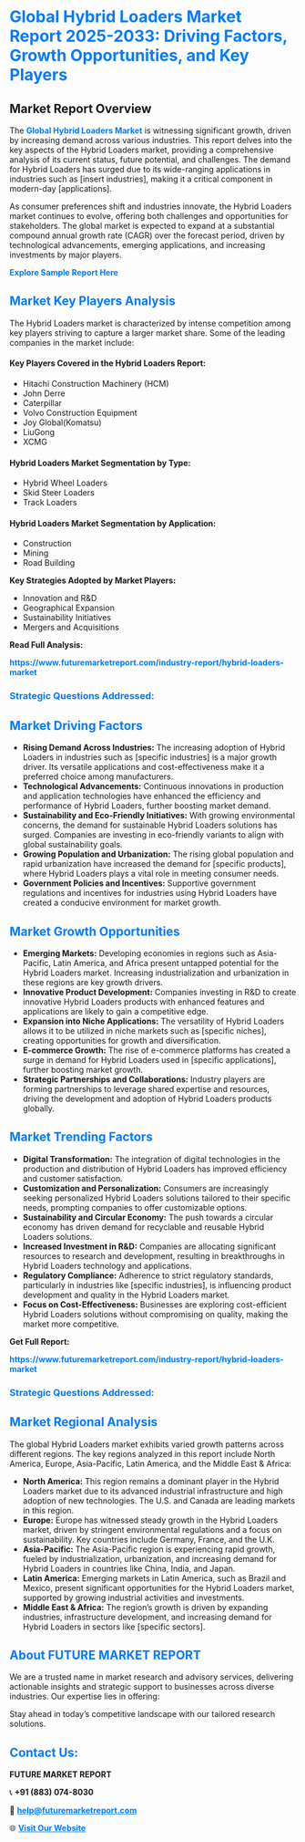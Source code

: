<h1 style="color: #007BFF;">Global Hybrid Loaders Market Report 2025-2033: Driving Factors, Growth Opportunities, and Key Players</h1>

<section id="overview">
<h2>Market Report Overview</h2>
<p>The <a href="https://www.futuremarketreport.com/industry-report/hybrid-loaders-market" style="color: #007BFF; text-decoration: none;"><strong>Global Hybrid Loaders Market</strong></a> is witnessing significant growth, driven by increasing demand across various industries. This report delves into the key aspects of the Hybrid Loaders market, providing a comprehensive analysis of its current status, future potential, and challenges. The demand for Hybrid Loaders has surged due to its wide-ranging applications in industries such as [insert industries], making it a critical component in modern-day [applications].</p>
<p>As consumer preferences shift and industries innovate, the Hybrid Loaders market continues to evolve, offering both challenges and opportunities for stakeholders. The global market is expected to expand at a substantial compound annual growth rate (CAGR) over the forecast period, driven by technological advancements, emerging applications, and increasing investments by major players.</p>
</section>

<section id="overview">
<p><a href="https://www.futuremarketreport.com/request-sample/reportId=97867" style="color: #007BFF; text-decoration: none;"><strong>Explore Sample Report Here</strong></a></p>
</section>

<section id="key-players">
<h2 style="color: #007BFF;">Market Key Players Analysis</h2>
<p>The Hybrid Loaders market is characterized by intense competition among key players striving to capture a larger market share. Some of the leading companies in the market include:</p>
<h4>Key Players Covered in the Hybrid Loaders Report:</h4>
<ul><li>Hitachi Construction Machinery (HCM)</li><li>John Derre</li><li>Caterpillar</li><li>Volvo Construction Equipment</li><li>Joy Global(Komatsu)</li><li>LiuGong</li><li>XCMG</li></ul>
<h4>Hybrid Loaders Market Segmentation by Type:</h4>
<ul><li>Hybrid Wheel Loaders</li><li>Skid Steer Loaders</li><li>Track Loaders</li></ul>

<h4>Hybrid Loaders Market Segmentation by Application:</h4>
<ul><li>Construction</li><li>Mining</li><li>Road Building</li></ul>
<p><strong>Key Strategies Adopted by Market Players:</strong></p>
<ul>
<li>Innovation and R&D</li>
<li>Geographical Expansion</li>
<li>Sustainability Initiatives</li>
<li>Mergers and Acquisitions</li>
</ul>
</section>

<section>
<p><strong>Read Full Analysis: </strong></p><a href="https://www.futuremarketreport.com/industry-report/hybrid-loaders-market" style="color: #007BFF; text-decoration: none;"><strong>https://www.futuremarketreport.com/industry-report/hybrid-loaders-market</strong></a>
<h3 style="color: #007BFF;">Strategic Questions Addressed:</h3>
</section>

<section id="driving-factors">
<h2 style="color: #007BFF;">Market Driving Factors</h2>
<ul>
<li><strong>Rising Demand Across Industries:</strong> The increasing adoption of Hybrid Loaders in industries such as [specific industries] is a major growth driver. Its versatile applications and cost-effectiveness make it a preferred choice among manufacturers.</li>
<li><strong>Technological Advancements:</strong> Continuous innovations in production and application technologies have enhanced the efficiency and performance of Hybrid Loaders, further boosting market demand.</li>
<li><strong>Sustainability and Eco-Friendly Initiatives:</strong> With growing environmental concerns, the demand for sustainable Hybrid Loaders solutions has surged. Companies are investing in eco-friendly variants to align with global sustainability goals.</li>
<li><strong>Growing Population and Urbanization:</strong> The rising global population and rapid urbanization have increased the demand for [specific products], where Hybrid Loaders plays a vital role in meeting consumer needs.</li>
<li><strong>Government Policies and Incentives:</strong> Supportive government regulations and incentives for industries using Hybrid Loaders have created a conducive environment for market growth.</li>
</ul>
</section>

<section id="growth-opportunities">
<h2 style="color: #007BFF;">Market Growth Opportunities</h2>
<ul>
<li><strong>Emerging Markets:</strong> Developing economies in regions such as Asia-Pacific, Latin America, and Africa present untapped potential for the Hybrid Loaders market. Increasing industrialization and urbanization in these regions are key growth drivers.</li>
<li><strong>Innovative Product Development:</strong> Companies investing in R&D to create innovative Hybrid Loaders products with enhanced features and applications are likely to gain a competitive edge.</li>
<li><strong>Expansion into Niche Applications:</strong> The versatility of Hybrid Loaders allows it to be utilized in niche markets such as [specific niches], creating opportunities for growth and diversification.</li>
<li><strong>E-commerce Growth:</strong> The rise of e-commerce platforms has created a surge in demand for Hybrid Loaders used in [specific applications], further boosting market growth.</li>
<li><strong>Strategic Partnerships and Collaborations:</strong> Industry players are forming partnerships to leverage shared expertise and resources, driving the development and adoption of Hybrid Loaders products globally.</li>
</ul>
</section>

<section id="trending-factors">
<h2 style="color: #007BFF;">Market Trending Factors</h2>
<ul>
<li><strong>Digital Transformation:</strong> The integration of digital technologies in the production and distribution of Hybrid Loaders has improved efficiency and customer satisfaction.</li>
<li><strong>Customization and Personalization:</strong> Consumers are increasingly seeking personalized Hybrid Loaders solutions tailored to their specific needs, prompting companies to offer customizable options.</li>
<li><strong>Sustainability and Circular Economy:</strong> The push towards a circular economy has driven demand for recyclable and reusable Hybrid Loaders solutions.</li>
<li><strong>Increased Investment in R&D:</strong> Companies are allocating significant resources to research and development, resulting in breakthroughs in Hybrid Loaders technology and applications.</li>
<li><strong>Regulatory Compliance:</strong> Adherence to strict regulatory standards, particularly in industries like [specific industries], is influencing product development and quality in the Hybrid Loaders market.</li>
<li><strong>Focus on Cost-Effectiveness:</strong> Businesses are exploring cost-efficient Hybrid Loaders solutions without compromising on quality, making the market more competitive.</li>
</ul>
</section>

<section>
<p><strong>Get Full Report: </strong></p><a href="https://www.futuremarketreport.com/industry-report/hybrid-loaders-market" style="color: #007BFF; text-decoration: none;"><strong>https://www.futuremarketreport.com/industry-report/hybrid-loaders-market</strong></a>
<h3 style="color: #007BFF;">Strategic Questions Addressed:</h3>
</section>


<section id="regional-analysis">
<h2 style="color: #007BFF;">Market Regional Analysis</h2>
<p>The global Hybrid Loaders market exhibits varied growth patterns across different regions. The key regions analyzed in this report include North America, Europe, Asia-Pacific, Latin America, and the Middle East & Africa:</p>
<ul>
<li><strong>North America:</strong> This region remains a dominant player in the Hybrid Loaders market due to its advanced industrial infrastructure and high adoption of new technologies. The U.S. and Canada are leading markets in this region.</li>
<li><strong>Europe:</strong> Europe has witnessed steady growth in the Hybrid Loaders market, driven by stringent environmental regulations and a focus on sustainability. Key countries include Germany, France, and the U.K.</li>
<li><strong>Asia-Pacific:</strong> The Asia-Pacific region is experiencing rapid growth, fueled by industrialization, urbanization, and increasing demand for Hybrid Loaders in countries like China, India, and Japan.</li>
<li><strong>Latin America:</strong> Emerging markets in Latin America, such as Brazil and Mexico, present significant opportunities for the Hybrid Loaders market, supported by growing industrial activities and investments.</li>
<li><strong>Middle East & Africa:</strong> The region’s growth is driven by expanding industries, infrastructure development, and increasing demand for Hybrid Loaders in sectors like [specific sectors].</li>
</ul>
</section>

<footer>
<h2 style="color: #007BFF;">About FUTURE MARKET REPORT</h2>
<p>We are a trusted name in market research and advisory services, delivering actionable insights and strategic support to businesses across diverse industries. Our expertise lies in offering:</p>

<p>Stay ahead in today’s competitive landscape with our tailored research solutions.</p>

<h2 style="color: #007BFF;">Contact Us:</h2>
<p><strong>FUTURE MARKET REPORT</strong></p>
<p>📞 <strong>+91 (883) 074-8030</strong></p>
<p>📧 <strong><a href="mailto:help@futuremarketreport.com" style="color: #007BFF;">help@futuremarketreport.com</a></strong></p>
<p>🌐 <strong><a href="https://www.futuremarketreport.com/" style="color: #007BFF;">Visit Our Website</a></strong></p>
</footer>